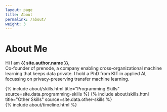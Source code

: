 ```yaml
---
layout: page
title: About
permalink: /about/
weight: 3
---
```


# **About Me**

Hi I am **{{ site.author.name }}**,<br>
Co-founder of prenode, a company enabling cross-organizational machine learning that keeps data private. I hold a PhD from KIT in applied AI, focussing on privacy-preserving transfer machine learning.

<div class="row">
{% include about/skills.html title="Programming Skills" source=site.data.programming-skills %}
{% include about/skills.html title="Other Skills" source=site.data.other-skills %}
</div>

<div class="row">
{% include about/timeline.html %}
</div>